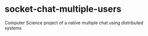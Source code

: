 # socket-chat-multiple-users
Computer Science project of a native multiple chat using distributed systems 
